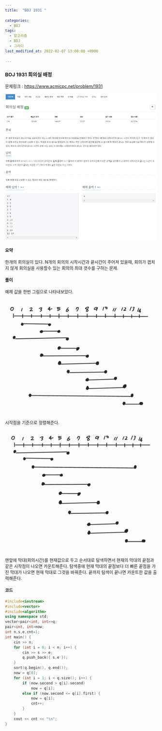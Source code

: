 ```yaml
---
title:  "BOJ 1931 "

categories:
  - BOJ
tags:
  - 알고리즘
  - BOJ
  - 그리디
last_modified_at: 2022-02-07 13:00:00 +0900

---
```


### BOJ 1931 회의실 배정

문제링크 : <https://www.acmicpc.net/problem/1931>

![BOJ_1931](/images/2022-02-07-BOJ1931/BOJ_1931.PNG)

#### 요약

한개의 회의실이 있다. N개의 회의의 시작시간과 끝시간이 주어져 있을때, 회의가 겹치지 않게 회의실을 사용할수 있는 회의의 최대 갯수를 구하는 문제.

#### 풀이

예제 값을 한번 그림으로 나타내보았다.

![BOJ_1931-2](/images/2022-02-07-BOJ1931/BOJ_1931-2.PNG)

시작점을 기준으로 정렬해준다.

![BOJ_1931-3](/images/2022-02-07-BOJ1931/BOJ_1931-3.PNG)



맨앞에 막대(회의시간)를 현재값으로 두고 순서대로 탐색하면서 현재의 막대의 끝점과 같은 시작점이 나오면 카운트해준다. 탐색중에 현재 막대의 끝점보다 더 빠른 끝점을 가진 막대가 나오면 현재 막대로 그것을 바꿔준다. 끝까지 탐색이 끝나면 카운트한 값을 출력해준다.

#### 코드

```c++
#include<iostream>
#include<vector>
#include<algorithm>
using namespace std;
vector<pair<int, int>>q;
pair<int, int>now;
int n,s,e,cnt=1;
int main() {
	cin >> n;
	for (int i = 0; i < n; i++) {
		cin >> s >> e;
		q.push_back({ s,e });
	}
	sort(q.begin(), q.end());
	now = q[0];
	for (int i = 1; i < q.size(); i++) {
		if (now.second > q[i].second)
			now = q[i];
		else if (now.second <= q[i].first) {
			now = q[i];
			cnt++;
		}
	}
	cout << cnt << "\n";
}
```

